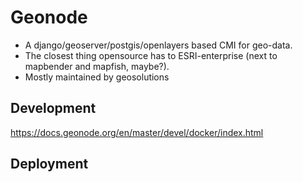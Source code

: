 # Geonode

- A django/geoserver/postgis/openlayers based CMI for geo-data.
- The closest thing opensource has to ESRI-enterprise (next to mapbender and mapfish, maybe?).
- Mostly maintained by geosolutions

## Development

<https://docs.geonode.org/en/master/devel/docker/index.html>

## Deployment

